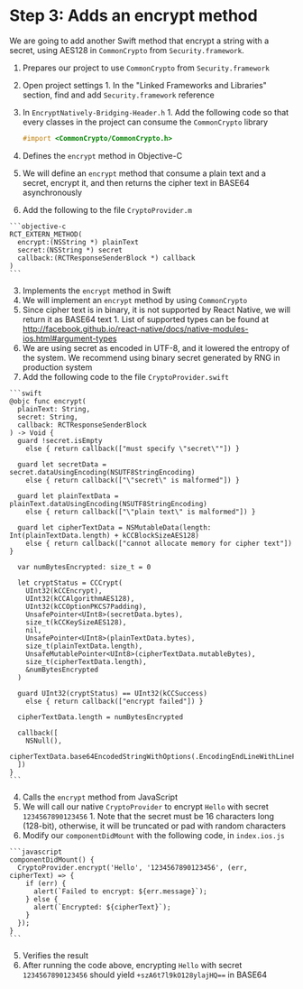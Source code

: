 # Step 3: Adds an encrypt method

We are going to add another Swift method that encrypt a string with a secret, using AES128 in `CommonCrypto` from `Security.framework`.

1. Prepares our project to use `CommonCrypto` from `Security.framework`
  1. Open project settings
    1. In the "Linked Frameworks and Libraries" section, find and add `Security.framework` reference
  3. In `EncryptNatively-Bridging-Header.h`
    1. Add the following code so that every classes in the project can consume the `CommonCrypto` library
    
      ```objective-c
      #import <CommonCrypto/CommonCrypto.h>
      ```

2. Defines the `encrypt` method in Objective-C
  1. We will define an `encrypt` method that consume a plain text and a secret, encrypt it, and then returns the cipher text in BASE64 asynchronously
  2. Add the following to the file `CryptoProvider.m`

    ```objective-c
    RCT_EXTERN_METHOD(
      encrypt:(NSString *) plainText
      secret:(NSString *) secret
      callback:(RCTResponseSenderBlock *) callback
    )
    ```

3. Implements the `encrypt` method in Swift
  1. We will implement an `encrypt` method by using `CommonCrypto`
  2. Since cipher text is in binary, it is not supported by React Native, we will return it as BASE64 text
    1. List of supported types can be found at http://facebook.github.io/react-native/docs/native-modules-ios.html#argument-types
  3. We are using secret as encoded in UTF-8, and it lowered the entropy of the system. We recommend using binary secret generated by RNG in production system
  4. Add the following code to the file `CryptoProvider.swift`

    ```swift
    @objc func encrypt(
      plainText: String,
      secret: String,
      callback: RCTResponseSenderBlock
    ) -> Void {
      guard !secret.isEmpty
        else { return callback(["must specify \"secret\""]) }

      guard let secretData = secret.dataUsingEncoding(NSUTF8StringEncoding)
        else { return callback(["\"secret\" is malformed"]) }

      guard let plainTextData = plainText.dataUsingEncoding(NSUTF8StringEncoding)
        else { return callback(["\"plain text\" is malformed"]) }

      guard let cipherTextData = NSMutableData(length: Int(plainTextData.length) + kCCBlockSizeAES128)
        else { return callback(["cannot allocate memory for cipher text"]) }

      var numBytesEncrypted: size_t = 0

      let cryptStatus = CCCrypt(
        UInt32(kCCEncrypt),
        UInt32(kCCAlgorithmAES128),
        UInt32(kCCOptionPKCS7Padding),
        UnsafePointer<UInt8>(secretData.bytes),
        size_t(kCCKeySizeAES128),
        nil,
        UnsafePointer<UInt8>(plainTextData.bytes),
        size_t(plainTextData.length),
        UnsafeMutablePointer<UInt8>(cipherTextData.mutableBytes),
        size_t(cipherTextData.length),
        &numBytesEncrypted
      )

      guard UInt32(cryptStatus) == UInt32(kCCSuccess)
        else { return callback(["encrypt failed"]) }

      cipherTextData.length = numBytesEncrypted

      callback([
        NSNull(),
        cipherTextData.base64EncodedStringWithOptions(.EncodingEndLineWithLineFeed)
      ])
    }
    ```

4. Calls the `encrypt` method from JavaScript
  1. We will call our native `CryptoProvider` to encrypt `Hello` with secret `1234567890123456`
    1. Note that the secret must be 16 characters long (128-bit), otherwise, it will be truncated or pad with random characters
  2. Modify our `componentDidMount` with the following code, in `index.ios.js`

    ```javascript
    componentDidMount() {
      CryptoProvider.encrypt('Hello', '1234567890123456', (err, cipherText) => {
        if (err) {
          alert(`Failed to encrypt: ${err.message}`);
        } else {
          alert(`Encrypted: ${cipherText}`);
        }
      });
    }
    ```

5. Verifies the result
  1. After running the code above, encrypting `Hello` with secret `1234567890123456` should yield `+szA6t7l9kO128ylajHQ==` in BASE64
